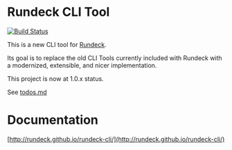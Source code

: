 # Rundeck CLI Tool

[![Build Status](https://travis-ci.org/rundeck/rundeck-cli.svg?branch=master)](https://travis-ci.org/rundeck/rundeck-cli)

This is a new CLI tool for [Rundeck](https://github.com/rundeck/rundeck).

Its goal is to replace the old CLI Tools currently included with Rundeck with a modernized,
extensible, and nicer implementation.

This project is now at 1.0.x status.

See [todos.md](https://github.com/rundeck/rundeck-cli/blob/master/todo.md)

# Documentation 

[http://rundeck.github.io/rundeck-cli/](http://rundeck.github.io/rundeck-cli/)
